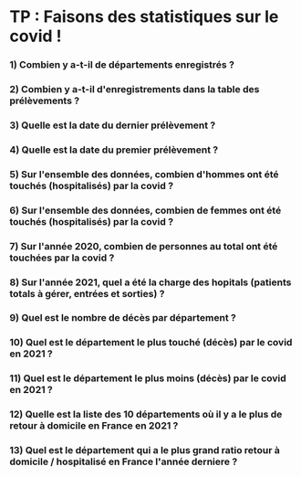 # TP : Faisons des statistiques sur le covid !

### 1) Combien y a-t-il de départements enregistrés ?

### 2) Combien y a-t-il d'enregistrements dans la table des prélèvements ?

### 3) Quelle est la date du dernier prélèvement ?

### 4) Quelle est la date du premier prélèvement ?

### 5) Sur l'ensemble des données, combien d'hommes ont été touchés (hospitalisés) par la covid ?

### 6) Sur l'ensemble des données, combien de femmes ont été touchés (hospitalisés) par la covid ?

### 7) Sur l'année 2020, combien de personnes au total ont été touchées par la covid ?

### 8) Sur l'année 2021, quel a été la charge des hopitals (patients totals à gérer, entrées et sorties) ?

### 9) Quel est le nombre de décès par département ?

### 10) Quel est le département le plus touché (décès) par le covid en 2021 ?

### 11) Quel est le département le plus moins (décès) par le covid en 2021 ?

### 12) Quelle est la liste des 10 départements où il y a le plus de retour à domicile en France en 2021 ?

### 13) Quel est le département qui a le plus grand ratio retour à domicile / hospitalisé en France l'année derniere ?